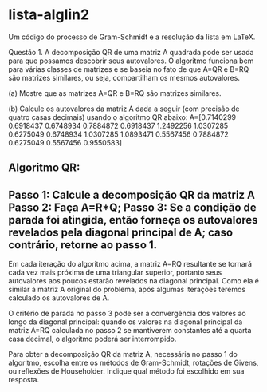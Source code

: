 # lista-alglin2
Um código do processo de Gram-Schmidt e a resolução da lista em LaTeX.

Questão 1. A decomposição QR de uma matriz A quadrada pode ser usada para que possamos descobrir seus autovalores. O algoritmo funciona bem para várias classes de matrizes e se baseia no fato de que A=QR e B=RQ são matrizes similares, ou seja, compartilham os mesmos autovalores.

(a) Mostre que as matrizes A=QR e B=RQ são matrizes similares.

(b) Calcule os autovalores da matriz A dada a seguir (com precisão de quatro casas decimais) usando o algoritmo QR abaixo:
A=[0.7140299 0.6918437 0.6748934 0.7884872
0.6918437 1.2492256 1.0307285 0.6275049
0.6748934 1.0307285 1.0893471 0.5567456
0.7884872 0.6275049 0.5567456 0.9550583]

Algoritmo QR:
-------------
Passo 1: Calcule a decomposição QR da matriz A
Passo 2: Faça A=R*Q;
Passo 3: Se a condição de parada foi atingida,
então forneça os autovalores revelados pela diagonal principal de A;
caso contrário, retorne ao passo 1.
-------------

Em cada iteração do algoritmo acima, a matriz A=RQ resultante se tornará cada vez mais próxima de uma triangular superior, portanto seus autovalores aos poucos estarão revelados na diagonal principal. Como ela é similar à matriz A original do problema, após algumas iterações teremos calculado os autovalores de A.

O critério de parada no passo 3 pode ser a convergência dos valores ao longo da diagonal principal: quando os valores na diagonal principal da matriz A=RQ calculada no passo 2 se mantiverem constantes até a quarta casa decimal, o algoritmo poderá ser interrompido.

Para obter a decomposição QR da matriz A, necessária no passo 1 do algoritmo, escolha entre os métodos de Gram-Schmidt, rotações de Givens, ou reflexões de Householder. Indique qual método foi escolhido em sua resposta.
